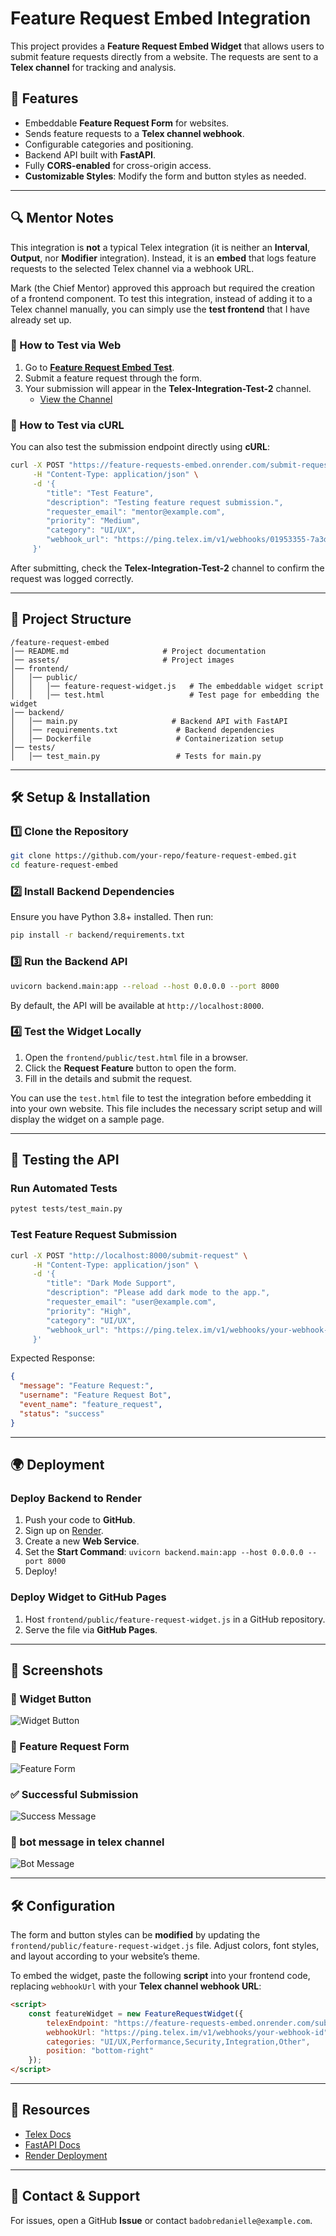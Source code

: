 # Feature Request Embed Integration

This project provides a **Feature Request Embed Widget** that allows users to submit feature requests directly from a website. The requests are sent to a **Telex channel** for tracking and analysis.

## 🚀 Features
- Embeddable **Feature Request Form** for websites.
- Sends feature requests to a **Telex channel webhook**.
- Configurable categories and positioning.
- Backend API built with **FastAPI**.
- Fully **CORS-enabled** for cross-origin access.
- **Customizable Styles**: Modify the form and button styles as needed.

---
## 🔍 Mentor Notes
This integration is **not** a typical Telex integration (it is neither an **Interval**, **Output**, nor **Modifier** integration). Instead, it is an **embed** that logs feature requests to the selected Telex channel via a webhook URL.

Mark (the Chief Mentor) approved this approach but required the creation of a frontend component. To test this integration, instead of adding it to a Telex channel manually, you can simply use the **test frontend** that I have already set up.

### 🔹 How to Test via Web
1. Go to **[Feature Request Embed Test](https://feature-requests-embed.vercel.app/test.html)**.
2. Submit a feature request through the form.
3. Your submission will appear in the **Telex-Integration-Test-2** channel.
   - [View the Channel](https://telex.im/dashboard/channels/01953355-7a3d-7ccd-9d21-70e73927ce7b)

### 🔹 How to Test via cURL
You can also test the submission endpoint directly using **cURL**:
```bash
curl -X POST "https://feature-requests-embed.onrender.com/submit-request" \
     -H "Content-Type: application/json" \
     -d '{
        "title": "Test Feature",
        "description": "Testing feature request submission.",
        "requester_email": "mentor@example.com",
        "priority": "Medium",
        "category": "UI/UX",
        "webhook_url": "https://ping.telex.im/v1/webhooks/01953355-7a3d-7ccd-9d21-70e73927ce7b"
     }'
```

After submitting, check the **Telex-Integration-Test-2** channel to confirm the request was logged correctly.

---

## 📂 Project Structure
```
/feature-request-embed
│── README.md                     # Project documentation
│── assets/                       # Project images
│── frontend/
│   │── public/
│   │   │── feature-request-widget.js   # The embeddable widget script
│   │   │── test.html                   # Test page for embedding the widget
│── backend/
│   │── main.py                     # Backend API with FastAPI
│   │── requirements.txt             # Backend dependencies
│   │── Dockerfile                   # Containerization setup
│── tests/
│   │── test_main.py                 # Tests for main.py
```

---

## 🛠 Setup & Installation

### 1️⃣ Clone the Repository
```bash
git clone https://github.com/your-repo/feature-request-embed.git
cd feature-request-embed
```

### 2️⃣ Install Backend Dependencies
Ensure you have Python 3.8+ installed. Then run:
```bash
pip install -r backend/requirements.txt
```

### 3️⃣ Run the Backend API
```bash
uvicorn backend.main:app --reload --host 0.0.0.0 --port 8000
```
By default, the API will be available at `http://localhost:8000`.

### 4️⃣ Test the Widget Locally
1. Open the `frontend/public/test.html` file in a browser.
2. Click the **Request Feature** button to open the form.
3. Fill in the details and submit the request.

You can use the `test.html` file to test the integration before embedding it into your own website. This file includes the necessary script setup and will display the widget on a sample page.

---

## 🧪 Testing the API

### Run Automated Tests
```bash
pytest tests/test_main.py
```

### Test Feature Request Submission
```bash
curl -X POST "http://localhost:8000/submit-request" \
     -H "Content-Type: application/json" \
     -d '{
        "title": "Dark Mode Support",
        "description": "Please add dark mode to the app.",
        "requester_email": "user@example.com",
        "priority": "High",
        "category": "UI/UX",
        "webhook_url": "https://ping.telex.im/v1/webhooks/your-webhook-id"
     }'
```
Expected Response:
```json
{
  "message": "Feature Request:",
  "username": "Feature Request Bot",
  "event_name": "feature_request",
  "status": "success"
}
```

---

## 🌍 Deployment

### Deploy Backend to Render
1. Push your code to **GitHub**.
2. Sign up on [Render](https://render.com/).
3. Create a new **Web Service**.
4. Set the **Start Command**: `uvicorn backend.main:app --host 0.0.0.0 --port 8000`
5. Deploy!

### Deploy Widget to GitHub Pages
1. Host `frontend/public/feature-request-widget.js` in a GitHub repository.
2. Serve the file via **GitHub Pages**.

---

## 📸 Screenshots
### 🎯 Widget Button
![Widget Button]()

### 📝 Feature Request Form
![Feature Form](https://raw.githubusercontent.com/telexintegrations/Feature-requests-embed/refs/heads/main/assets/form1.png)

### ✅ Successful Submission
![Success Message](https://raw.githubusercontent.com/telexintegrations/Feature-requests-embed/refs/heads/main/assets/successmessage.png)

### 🤖 bot message in telex channel
![Bot Message](https://raw.githubusercontent.com/telexintegrations/Feature-requests-embed/refs/heads/main/assets/message%20in%20channel.png)


---

## 🛠 Configuration

The form and button styles can be **modified** by updating the `frontend/public/feature-request-widget.js` file. Adjust colors, font styles, and layout according to your website’s theme.

To embed the widget, paste the following **script** into your frontend code, replacing `webhookUrl` with your **Telex channel webhook URL**:
```html
<script>
    const featureWidget = new FeatureRequestWidget({
        telexEndpoint: "https://feature-requests-embed.onrender.com/submit-request",
        webhookUrl: "https://ping.telex.im/v1/webhooks/your-webhook-id",
        categories: "UI/UX,Performance,Security,Integration,Other",
        position: "bottom-right"
    });
</script>
```

---

## 🔗 Resources
- [Telex Docs](https://docs.telex.im/docs/intro)
- [FastAPI Docs](https://fastapi.tiangolo.com/)
- [Render Deployment](https://render.com/docs/deploy-fastapi)


---

## 📩 Contact & Support
For issues, open a GitHub **Issue** or contact `badobredanielle@example.com`.
